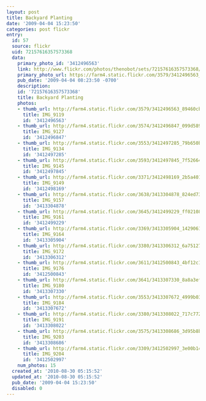 ```yaml
---
layout: post
title: Backyard Planting
date: '2009-04-04 15:23:50'
categories: post flickr
entry:
  id: 57
  source: flickr
  uid: 72157616357573368
  data:
    primary_photo_id: '3412496563'
    link: http://www.flickr.com/photos/thenobot/sets/72157616357573368/
    primary_photo_url: https://farm4.static.flickr.com/3579/3412496563_89460cb121_m.jpg
    pub_date: '2009-04-04 08:23:50 -0700'
    description: 
    id: '72157616357573368'
    title: Backyard Planting
    photos:
    - thumb_url: http://farm4.static.flickr.com/3579/3412496563_89460cb121_s.jpg
      title: IMG_9119
      id: '3412496563'
    - thumb_url: http://farm4.static.flickr.com/3574/3412496847_099d589535_s.jpg
      title: IMG_9127
      id: '3412496847'
    - thumb_url: http://farm4.static.flickr.com/3553/3412497285_79b650b3fc_s.jpg
      title: IMG_9134
      id: '3412497285'
    - thumb_url: http://farm4.static.flickr.com/3593/3412497845_7f5266446d_s.jpg
      title: IMG_9145
      id: '3412497845'
    - thumb_url: http://farm4.static.flickr.com/3371/3412498169_2b5a401c57_s.jpg
      title: IMG_9149
      id: '3412498169'
    - thumb_url: http://farm4.static.flickr.com/3638/3413304878_824ed73aba_s.jpg
      title: IMG_9157
      id: '3413304878'
    - thumb_url: http://farm4.static.flickr.com/3645/3412499229_ff02108c36_s.jpg
      title: IMG_9161
      id: '3412499229'
    - thumb_url: http://farm4.static.flickr.com/3369/3413305904_142906101e_s.jpg
      title: IMG_9164
      id: '3413305904'
    - thumb_url: http://farm4.static.flickr.com/3380/3413306312_6a7512768a_s.jpg
      title: IMG_9172
      id: '3413306312'
    - thumb_url: http://farm4.static.flickr.com/3611/3412500843_4bf12c1fd0_s.jpg
      title: IMG_9176
      id: '3412500843'
    - thumb_url: http://farm4.static.flickr.com/3641/3413307330_8a8a3ef296_s.jpg
      title: IMG_9180
      id: '3413307330'
    - thumb_url: http://farm4.static.flickr.com/3553/3413307672_4999b03d68_s.jpg
      title: IMG_9184
      id: '3413307672'
    - thumb_url: http://farm4.static.flickr.com/3380/3413308022_717c772da6_s.jpg
      title: IMG_9191
      id: '3413308022'
    - thumb_url: http://farm4.static.flickr.com/3575/3413308686_3d95b8b280_s.jpg
      title: IMG_9203
      id: '3413308686'
    - thumb_url: http://farm4.static.flickr.com/3309/3412502997_3e00b1463a_s.jpg
      title: IMG_9204
      id: '3412502997'
    num_photos: 15
  created_at: '2010-08-30 05:15:52'
  updated_at: '2010-08-30 05:15:52'
  pub_date: '2009-04-04 15:23:50'
  disabled: 0
---
```

